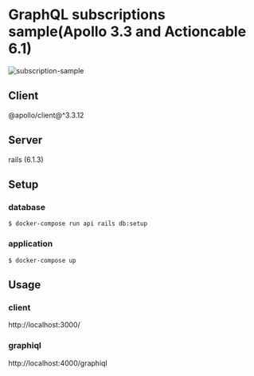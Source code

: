 # GraphQL subscriptions sample(Apollo 3.3 and Actioncable 6.1)

![subscription-sample](https://user-images.githubusercontent.com/17586662/111857599-f7698a00-8975-11eb-8d22-8b6bc4c0a57c.gif)

## Client

@apollo/client@^3.3.12

## Server

rails (6.1.3)

## Setup

### database

```
$ docker-compose run api rails db:setup
```

### application

```
$ docker-compose up
```

## Usage

### client

http://localhost:3000/

### graphiql

http://localhost:4000/graphiql
